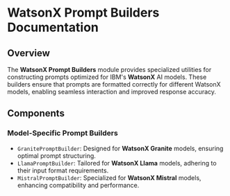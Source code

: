 # WatsonX Prompt Builders Documentation

## Overview

The **WatsonX Prompt Builders** module provides specialized utilities for constructing prompts optimized for IBM's **WatsonX** AI models. These builders ensure that prompts are formatted correctly for different WatsonX models, enabling seamless interaction and improved response accuracy.

## Components

### Model-Specific Prompt Builders

- `GranitePromptBuilder`: Designed for **WatsonX Granite** models, ensuring optimal prompt structuring.
- `LlamaPromptBuilder`: Tailored for **WatsonX Llama** models, adhering to their input format requirements.
- `MistralPromptBuilder`: Specialized for **WatsonX Mistral** models, enhancing compatibility and performance.
